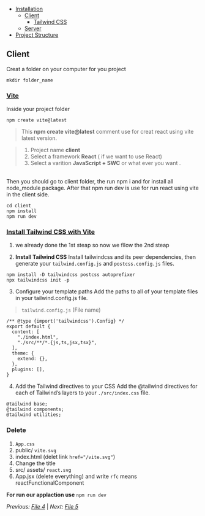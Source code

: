 - [Installation](./installation.md)
     - [Client](#client)
          - [Tailwind CSS](https://tailwindcss.com/docs/guides/vite)
     - [Server](server)
- [Project Structure](#project-structure)

## Client

Creat a folder on your computer for you project

```
mkdir folder_name
```

### [Vite](https://vitejs.dev/guide/)

Inside your project folder

```
npm create vite@latest
```

> This **npm create vite@latest** comment use for creat react using vite latest version.

> 1. Project name **client**
> 2. Select a framework **React** ( if we want to use React)
> 3. Select a varition **JavaScript + SWC** or what ever you want .

<br>
Then you should go to client folder, the run npm i and for install all node_module package. After that npm run dev is use for run react using vite in the client side.

<br>

```
cd client
npm install
npm run dev
```

### [Install Tailwind CSS with Vite](https://tailwindcss.com/docs/guides/vite)

1. we already done the 1st steap so now we fllow the 2nd steap

2. **Install Tailwind CSS**
   Install tailwindcss and its peer dependencies, then generate your `tailwind.config.js` and `postcss.config.js` files.

```
npm install -D tailwindcss postcss autoprefixer
npx tailwindcss init -p
```

3. Configure your template paths
   Add the paths to all of your template files in your tailwind.config.js file.

> `tailwind.config.js` (File name)

```
/** @type {import('tailwindcss').Config} */
export default {
  content: [
    "./index.html",
    "./src/**/*.{js,ts,jsx,tsx}",
  ],
  theme: {
    extend: {},
  },
  plugins: [],
}
```

4. Add the Tailwind directives to your CSS
   Add the @tailwind directives for each of Tailwind’s layers to your `./src/index.css` file.

```
@tailwind base;
@tailwind components;
@tailwind utilities;
```

### Delete

1. `App.css`
2. public/ `vite.svg`
3. index.html (delet link `href="/vite.svg"`)
4. Change the title
5. src/ assets/ `react.svg`
6. App.jsx (delete everything) and write `rfc` means reactFunctionalComponent

**For run our applaction use** `npm run dev`

_Previous: [File 4](file4.md)_ | _Next: [File 5](file5.md)_

